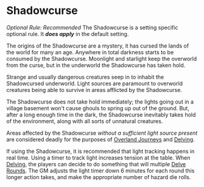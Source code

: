 # Shadowcurse

*Optional Rule: Recommended*
The Shadowcurse is a setting specific optional rule. It ***does apply*** in the default setting.

The origins of the Shadowcurse are a mystery, it has cursed the lands of the world for many an age. Anywhere in total darkness starts to be consumed by the Shadowcurse. Moonlight and starlight keep the overworld from the curse, but in the underworld the Shadowcurse has taken hold.

Strange and usually dangerous creatures seep in to inhabit the Shadowcursed underworld. Light sources are paramount to overworld creatures being able to survive in areas afflicted by the Shadowcurse.

The Shadowcurse does not take hold immediately; the lights going out in a village basement won't cause ghouls to spring up out of the ground. But, after a long enough time in the dark, the Shadowcurse inevitably takes hold of the environment, along with all sorts of unnatural creatures.

Areas affected by the Shadowcurse *without a sufficient light source present* are considered deadly for the purposes of [Overland Journeys](../Game%20Procedures/Overland%20Journeys.md) and [Delving](../Game%20Procedures/Delving.md).

If using the Shadowcurse, it is recommended that light tracking happens in real time. Using a timer to track light increases tension at the table. When [Delving](../Game%20Procedures/Delving.md), the players can decide to do something that will multiple [Delve Rounds](../Game%20Procedures/Round.md#Delve%20Round). The GM adjusts the light timer down 6 minutes for each round this longer action takes, and make the appropriate number of hazard die rolls.
